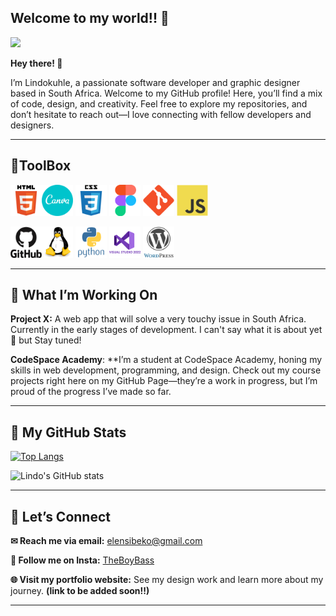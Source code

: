 ## Welcome to my world!! 👋

<img src="https://github.com/TheBoyBass/TheBoyBass/blob/main/Media/WhatsApp%20Video%202024-08-02%20at%2004.11.17_7d3b3a5c.gif" width="auto" height="auto">

**Hey there! 👋**

I’m Lindokuhle, a passionate software developer and graphic designer based in South Africa. Welcome to my GitHub profile! Here, you’ll find a mix of code, design, and creativity. Feel free to explore my repositories, and don’t hesitate to reach out—I love connecting with fellow developers and designers.

---
## 🧰ToolBox

<img src="https://raw.githubusercontent.com/devicons/devicon/6910f0503efdd315c8f9b858234310c06e04d9c0/icons/html5/html5-original-wordmark.svg" alt="Html5 original wordmark" width="50" height="50"/><img src="https://raw.githubusercontent.com/devicons/devicon/6910f0503efdd315c8f9b858234310c06e04d9c0/icons/canva/canva-original.svg" alt="Canva Logo" width="50" height="50"/>
<img src="https://raw.githubusercontent.com/devicons/devicon/6910f0503efdd315c8f9b858234310c06e04d9c0/icons/css3/css3-original-wordmark.svg" alt="CSS3 original wordmark" width="50" height="50"/>
<img src="https://raw.githubusercontent.com/devicons/devicon/6910f0503efdd315c8f9b858234310c06e04d9c0/icons/figma/figma-original.svg" alt="Figma original logo" width="50" height="50"/>
<img src="https://raw.githubusercontent.com/devicons/devicon/6910f0503efdd315c8f9b858234310c06e04d9c0/icons/git/git-plain.svg" alt="git orange logo" width="50" height="50"/>
<img src ="https://github.com/devicons/devicon/blob/master/icons/javascript/javascript-original.svg" alt="Linux Logo" width="50" height="50"/>

<img src="https://raw.githubusercontent.com/devicons/devicon/6910f0503efdd315c8f9b858234310c06e04d9c0/icons/github/github-original-wordmark.svg" alt="github original wordmark" width="50" height="50"/><img src="https://raw.githubusercontent.com/devicons/devicon/6910f0503efdd315c8f9b858234310c06e04d9c0/icons/linux/linux-original.svg" alt="linux original logo" width="50" height="50"/>
<img src="https://raw.githubusercontent.com/devicons/devicon/6910f0503efdd315c8f9b858234310c06e04d9c0/icons/python/python-original-wordmark.svg" alt="python original wordmark" width="50" height="50"/>
<img src="https://raw.githubusercontent.com/devicons/devicon/6910f0503efdd315c8f9b858234310c06e04d9c0/icons/visualstudio/visualstudio-original-wordmark.svg" alt="visual studio code logo" width="50" height="50"/> 
<img src="https://raw.githubusercontent.com/devicons/devicon/6910f0503efdd315c8f9b858234310c06e04d9c0/icons/wordpress/wordpress-original.svg" alt="Wordpress Logo" width="50" height="50"/> 


---

## 🔭 What I’m Working On

**Project X:** A web app that will solve a very touchy issue in South Africa. Currently in the early stages of development. I can't say what it is about yet🤫 but Stay tuned!

**CodeSpace Academy**:  **I’m a student at CodeSpace Academy, honing my skills in web development, programming, and design. Check out my course projects right here on my GitHub Page—they’re a work in progress, but I’m proud of the progress I’ve made so far.

---

## 🧶 My GitHub Stats
[![Top Langs](https://github-readme-stats.vercel.app/api/top-langs/?username=TheBoyBass)](https://github.com/anuraghazra/github-readme-stats)

![Lindo's GitHub stats](https://github-readme-stats.vercel.app/api?username=TheBoyBass&show=reviews,discussions_started,discussions_answered,prs_merged,prs_merged_percentage)

---
## 🚀 Let’s Connect
**✉ Reach me via email:** elensibeko@gmail.com

**💬 Follow me on Insta:** <a href="https://www.instagram.com/theboybass/">TheBoyBass</a>

**🌐 Visit my portfolio website:** See my design work and learn more about my journey. **(link to be added soon!!)**

---

<!--
**TheBoyBass/TheBoyBass** is a ✨ _special_ ✨ repository because its `README.md` (this file) appears on your GitHub profile.

Here are some ideas to get you started:

- 🔭 I’m currently working on ...
- 🌱 I’m currently learning ...
- 👯 I’m looking to collaborate on ...
- 🤔 I’m looking for help with ...
- 💬 Ask me about ...
- 📫 How to reach me: ...
- 😄 Pronouns: ...
- ⚡ Fun fact: ...
-->
